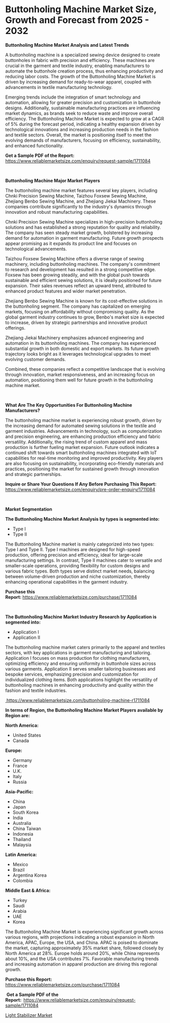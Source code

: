 <p><h1>Buttonholing Machine Market Size, Growth and Forecast from 2025 - 2032</h1></p><p><strong>Buttonholing Machine Market Analysis and Latest Trends</strong></p>
<p><p>A buttonholing machine is a specialized sewing device designed to create buttonholes in fabric with precision and efficiency. These machines are crucial in the garment and textile industry, enabling manufacturers to automate the buttonhole creation process, thus enhancing productivity and reducing labor costs. The growth of the Buttonholing Machine Market is driven by increasing demand for ready-to-wear apparel, coupled with advancements in textile manufacturing technology. </p><p>Emerging trends include the integration of smart technology and automation, allowing for greater precision and customization in buttonhole designs. Additionally, sustainable manufacturing practices are influencing market dynamics, as brands seek to reduce waste and improve overall efficiency. The Buttonholing Machine Market is expected to grow at a CAGR of 5% during the forecast period, indicating a healthy expansion driven by technological innovations and increasing production needs in the fashion and textile sectors. Overall, the market is positioning itself to meet the evolving demands of manufacturers, focusing on efficiency, sustainability, and enhanced functionality.</p></p>
<p><strong>Get a Sample PDF of the Report:&nbsp;</strong> <a href="https://www.reliablemarketsize.com/enquiry/request-sample/1711084?utm_campaign=1836&utm_medium=2&utm_source=Github&utm_content=ia&utm_term=10012025&utm_id=buttonholing-machine">https://www.reliablemarketsize.com/enquiry/request-sample/1711084</a></p>
<p>&nbsp;</p>
<p><strong>Buttonholing Machine Major Market Players</strong></p>
<p><p>The buttonholing machine market features several key players, including Chnki Precision Sewing Machine, Taizhou Foxsew Sewing Machine, Zhejiang Benbo Sewing Machine, and Zhejiang Jiekai Machinery. These companies contribute significantly to the industry's dynamics through innovation and robust manufacturing capabilities.</p><p>Chnki Precision Sewing Machine specializes in high-precision buttonholing solutions and has established a strong reputation for quality and reliability. The company has seen steady market growth, bolstered by increasing demand for automation in garment manufacturing. Future growth prospects appear promising as it expands its product line and focuses on technological advancements.</p><p>Taizhou Foxsew Sewing Machine offers a diverse range of sewing machinery, including buttonholing machines. The company's commitment to research and development has resulted in a strong competitive edge. Foxsew has been growing steadily, and with the global push towards sustainable and efficient sewing solutions, it is ideally positioned for future expansion. Their sales revenues reflect an upward trend, attributed to enhanced product features and wider market penetration.</p><p>Zhejiang Benbo Sewing Machine is known for its cost-effective solutions in the buttonholing segment. The company has capitalized on emerging markets, focusing on affordability without compromising quality. As the global garment industry continues to grow, Benbo's market size is expected to increase, driven by strategic partnerships and innovative product offerings.</p><p>Zhejiang Jiekai Machinery emphasizes advanced engineering and automation in its buttonholing machines. The company has experienced substantial growth in both domestic and export markets. Its future growth trajectory looks bright as it leverages technological upgrades to meet evolving customer demands.</p><p>Combined, these companies reflect a competitive landscape that is evolving through innovation, market responsiveness, and an increasing focus on automation, positioning them well for future growth in the buttonholing machine market.</p></p>
<p>&nbsp;</p>
<p><strong>What Are The Key Opportunities For Buttonholing Machine Manufacturers?</strong></p>
<p><p>The buttonholing machine market is experiencing robust growth, driven by the increasing demand for automated sewing solutions in the textile and garment industries. Advancements in technology, such as computerization and precision engineering, are enhancing production efficiency and fabric versatility. Additionally, the rising trend of custom apparel and mass production is further fueling market expansion. Future outlook indicates a continued shift towards smart buttonholing machines integrated with IoT capabilities for real-time monitoring and improved productivity. Key players are also focusing on sustainability, incorporating eco-friendly materials and practices, positioning the market for sustained growth through innovation and strategic partnerships.</p></p>
<p><strong>Inquire or Share Your Questions If Any Before Purchasing This Report:</strong> <a href="https://www.reliablemarketsize.com/enquiry/pre-order-enquiry/1711084?utm_campaign=1836&utm_medium=2&utm_source=Github&utm_content=ia&utm_term=10012025&utm_id=buttonholing-machine">https://www.reliablemarketsize.com/enquiry/pre-order-enquiry/1711084</a></p>
<p>&nbsp;</p>
<p><strong>Market Segmentation</strong></p>
<p><strong>The Buttonholing Machine Market Analysis by types is segmented into:</strong></p>
<p><ul><li>Type I</li><li>Type II</li></ul></p>
<p><p>The Buttonholing Machine market is mainly categorized into two types: Type I and Type II. Type I machines are designed for high-speed production, offering precision and efficiency, ideal for large-scale manufacturing settings. In contrast, Type II machines cater to versatile and smaller-scale operations, providing flexibility for custom designs and various fabric types. Both types serve distinct market needs, balancing between volume-driven production and niche customization, thereby enhancing operational capabilities in the garment industry.</p></p>
<p><strong>Purchase this Report:&nbsp;</strong><a href="https://www.reliablemarketsize.com/purchase/1711084?utm_campaign=1836&utm_medium=2&utm_source=Github&utm_content=ia&utm_term=10012025&utm_id=buttonholing-machine">https://www.reliablemarketsize.com/purchase/1711084</a></p>
<p>&nbsp;</p>
<p><strong>The Buttonholing Machine Market Industry Research by Application is segmented into:</strong></p>
<p><ul><li>Application I</li><li>Application II</li></ul></p>
<p><p>The buttonholing machine market caters primarily to the apparel and textiles sectors, with key applications in garment manufacturing and tailoring. Application I focuses on mass production for clothing manufacturers, optimizing efficiency and ensuring uniformity in buttonhole sizes across various garments. Application II serves smaller tailoring businesses and bespoke services, emphasizing precision and customization for individualized clothing items. Both applications highlight the versatility of buttonholing machines in enhancing productivity and quality within the fashion and textile industries.</p></p>
<p><a href="https://www.reliablemarketsize.com/buttonholing-machine-r1711084?utm_campaign=1836&utm_medium=2&utm_source=Github&utm_content=ia&utm_term=10012025&utm_id=buttonholing-machine">&nbsp;https://www.reliablemarketsize.com/buttonholing-machine-r1711084</a></p>
<p><strong>In terms of Region, the Buttonholing Machine Market Players available by Region are:</strong></p>
<p>
    <p> <strong> North America: </strong>
        <ul>
            <li>United States</li>
            <li>Canada</li>
        </ul>
        </p> 
    <p> <strong> Europe: </strong>
        <ul>
            <li>Germany</li>
            <li>France</li>
            <li>U.K.</li>
            <li>Italy</li>
            <li>Russia</li>
        </ul>
        </p> 
    <p> <strong> Asia-Pacific: </strong>
        <ul>
            <li>China</li>
            <li>Japan</li>
            <li>South Korea</li>
            <li>India</li>
            <li>Australia</li>
            <li>China Taiwan</li>
            <li>Indonesia</li>
            <li>Thailand</li>
            <li>Malaysia</li>
        </ul>
        </p> 
    <p> <strong> Latin America: </strong>
        <ul>
            <li>Mexico</li>
            <li>Brazil</li>
            <li>Argentina Korea</li>
            <li>Colombia</li>
        </ul>
        </p> 
    <p> <strong> Middle East & Africa: </strong>
        <ul>
            <li>Turkey</li>
            <li>Saudi</li>
            <li>Arabia</li>
            <li>UAE</li>
            <li>Korea</li>
        </ul>
    </p>
    </p>
<p><p>The Buttonholing Machine Market is experiencing significant growth across various regions, with projections indicating a robust expansion in North America, APAC, Europe, the USA, and China. APAC is poised to dominate the market, capturing approximately 35% market share, followed closely by North America at 28%. Europe holds around 20%, while China represents about 10%, and the USA contributes 7%. Favorable manufacturing trends and increasing automation in apparel production are driving this regional growth.</p></p>
<p><strong>Purchase this Report: </strong><a href="https://www.reliablemarketsize.com/purchase/1711084?utm_campaign=1836&utm_medium=2&utm_source=Github&utm_content=ia&utm_term=10012025&utm_id=buttonholing-machine">https://www.reliablemarketsize.com/purchase/1711084</a></p>
<p>&nbsp;<strong>Get a Sample PDF of the Report:&nbsp;&nbsp;</strong><a href="https://www.reliablemarketsize.com/enquiry/request-sample/1711084?utm_campaign=1836&utm_medium=2&utm_source=Github&utm_content=ia&utm_term=10012025&utm_id=buttonholing-machine">https://www.reliablemarketsize.com/enquiry/request-sample/1711084</a></p>
<p><strong></strong></p>
<p><p><a href="https://github.com/mabutironaldo/Market-Research-Report-List-6/blob/main/light-stabilizer-market.md?utm_campaign=1836&utm_medium=2&utm_source=Github&utm_content=ia&utm_term=10012025&utm_id=buttonholing-machine">Light Stabilizer Market</a></p></p>